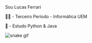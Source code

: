 Sou Lucas Ferrari

👨‍🎓 - Terceiro Período - Informática UEM

🔭 - Estudo Python & Java

![snake gif](https://github.com/your-user-name/your-user-name/blob/output/dist/dist/ocean.gif?color_snake=orange&color_dots=#bfd6f6,#8dbdff,#64a1f4,#4b91f1,#3c7dd9)


